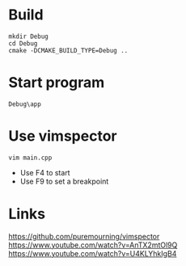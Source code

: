# Build
```
mkdir Debug
cd Debug
cmake -DCMAKE_BUILD_TYPE=Debug ..
```

# Start program
```
Debug\app
```

# Use vimspector
```
vim main.cpp
```

* Use F4 to start
* Use F9 to set a breakpoint

# Links
https://github.com/puremourning/vimspector
https://www.youtube.com/watch?v=AnTX2mtOl9Q
https://www.youtube.com/watch?v=U4KLYhkIgB4

